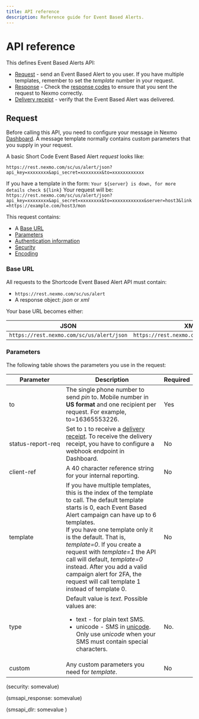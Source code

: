 ```yaml
---
title: API reference
description: Reference guide for Event Based Alerts.
---
```


# API reference

This defines Event Based Alerts API:

* [Request](#request) - send an Event Based Alert to you user.  If you have multiple templates, remember to set the *template* number in your request.
* [Response](#response) - Check the [response codes](#status-codes) to ensure that  you sent the request to Nexmo correctly.
* [Delivery receipt](#delivery_receipt) - verify that the Event Based Alert was delivered.

## Request

Before calling this API, you need to configure your message in Nexmo [Dashboard](@app.root@). A message template normally contains custom parameters that you supply in your request.

A basic Short Code Event Based Alert *request* looks like:

``https://rest.nexmo.com/sc/us/alert/json?api_key=xxxxxxxx&api_secret=xxxxxxxx&to=xxxxxxxxxxxx``

If you have a template in the form:
``Your ${server} is down, for more details check ${link}``
Your request will be:
``https://rest.nexmo.com/sc/us/alert/json?api_key=xxxxxxxx&api_secret=xxxxxxxx&to=xxxxxxxxxxxx&server=host3&link=https://example.com/host3/mon``

This request contains:

* A [Base URL](#base)
* [Parameters](#parameters )
* [Authentication information](#authentic )
* [Security](#security )
* [Encoding](#encode)

### Base URL

All requests to the Shortcode Event Based Alert API must contain:
* `https://rest.nexmo.com/sc/us/alert`
* A response object: *json* or *xml*

Your base URL becomes either:

|JSON|XML
|----|---
| `https://rest.nexmo.com/sc/us/alert/json`| `https://rest.nexmo.com/sc/us/alert/xml`


### Parameters

The following table shows the parameters you use in the request:

Parameter | Description | Required
-- | -- | --
to  | The single phone number to send *pin* to.  Mobile number in <strong>US format</strong> and one recipient per request. For example, to=16365553226. | Yes
<span style="white-space:nowrap;">status-report-req</span> | Set to `1` to receive a [delivery receipt](#delivery_receipt). To receive the delivery receipt, you have to configure a webhook endpoint in Dashboard. | No
<a name="client-ref"></a>client-ref | A 40 character reference string for your internal reporting. | No
template | If you have multiple templates, this is the index of the template to call. The default template starts is 0, each Event Based Alert campaign can have up to 6 templates.<br/>If you have one template only it is the default. That is, *template=0*. If you create a request with *template=1* the API call will default, *template=0*  instead. After you add a valid campaign alert for 2FA, the request will call template 1 instead of template 0. | No
type | Default value is *text*. Possible values are: <ul><li>text - for plain text SMS.</li><li>unicode - SMS in <a href="https://en.wikipedia.org/wiki/unicode" target="_blank">unicode</a>. Only use *unicode* when your SMS must contain special characters.</li></ul>| No.
custom | Any custom parameters you need for *template*. | No

(security: somevalue)

(smsapi_response: somevalue)

(smsapi_dlr: somevalue )

